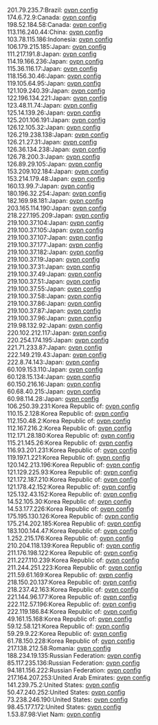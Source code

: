 201.79.235.7:Brazil: [ovpn config](vpn/201_79_235_7.ovpn)  
174.6.72.9:Canada: [ovpn config](vpn/174_6_72_9.ovpn)  
198.52.184.58:Canada: [ovpn config](vpn/198_52_184_58.ovpn)  
113.116.240.44:China: [ovpn config](vpn/113_116_240_44.ovpn)  
103.78.115.186:Indonesia: [ovpn config](vpn/103_78_115_186.ovpn)  
106.179.215.185:Japan: [ovpn config](vpn/106_179_215_185.ovpn)  
111.217.191.8:Japan: [ovpn config](vpn/111_217_191_8.ovpn)  
114.19.166.236:Japan: [ovpn config](vpn/114_19_166_236.ovpn)  
115.36.116.17:Japan: [ovpn config](vpn/115_36_116_17.ovpn)  
118.156.30.46:Japan: [ovpn config](vpn/118_156_30_46.ovpn)  
119.105.64.95:Japan: [ovpn config](vpn/119_105_64_95.ovpn)  
121.109.240.39:Japan: [ovpn config](vpn/121_109_240_39.ovpn)  
122.196.134.221:Japan: [ovpn config](vpn/122_196_134_221.ovpn)  
123.48.11.74:Japan: [ovpn config](vpn/123_48_11_74.ovpn)  
125.14.139.26:Japan: [ovpn config](vpn/125_14_139_26.ovpn)  
125.201.106.191:Japan: [ovpn config](vpn/125_201_106_191.ovpn)  
126.12.105.32:Japan: [ovpn config](vpn/126_12_105_32.ovpn)  
126.219.238.138:Japan: [ovpn config](vpn/126_219_238_138.ovpn)  
126.21.27.31:Japan: [ovpn config](vpn/126_21_27_31.ovpn)  
126.36.134.238:Japan: [ovpn config](vpn/126_36_134_238.ovpn)  
126.78.200.3:Japan: [ovpn config](vpn/126_78_200_3.ovpn)  
126.89.29.105:Japan: [ovpn config](vpn/126_89_29_105.ovpn)  
153.209.102.184:Japan: [ovpn config](vpn/153_209_102_184.ovpn)  
153.214.179.48:Japan: [ovpn config](vpn/153_214_179_48.ovpn)  
160.13.99.7:Japan: [ovpn config](vpn/160_13_99_7.ovpn)  
180.196.32.254:Japan: [ovpn config](vpn/180_196_32_254.ovpn)  
182.169.98.181:Japan: [ovpn config](vpn/182_169_98_181.ovpn)  
203.165.114.190:Japan: [ovpn config](vpn/203_165_114_190.ovpn)  
218.227.195.209:Japan: [ovpn config](vpn/218_227_195_209.ovpn)  
219.100.37.104:Japan: [ovpn config](vpn/219_100_37_104.ovpn)  
219.100.37.105:Japan: [ovpn config](vpn/219_100_37_105.ovpn)  
219.100.37.107:Japan: [ovpn config](vpn/219_100_37_107.ovpn)  
219.100.37.177:Japan: [ovpn config](vpn/219_100_37_177.ovpn)  
219.100.37.182:Japan: [ovpn config](vpn/219_100_37_182.ovpn)  
219.100.37.19:Japan: [ovpn config](vpn/219_100_37_19.ovpn)  
219.100.37.31:Japan: [ovpn config](vpn/219_100_37_31.ovpn)  
219.100.37.49:Japan: [ovpn config](vpn/219_100_37_49.ovpn)  
219.100.37.51:Japan: [ovpn config](vpn/219_100_37_51.ovpn)  
219.100.37.55:Japan: [ovpn config](vpn/219_100_37_55.ovpn)  
219.100.37.58:Japan: [ovpn config](vpn/219_100_37_58.ovpn)  
219.100.37.86:Japan: [ovpn config](vpn/219_100_37_86.ovpn)  
219.100.37.87:Japan: [ovpn config](vpn/219_100_37_87.ovpn)  
219.100.37.96:Japan: [ovpn config](vpn/219_100_37_96.ovpn)  
219.98.132.92:Japan: [ovpn config](vpn/219_98_132_92.ovpn)  
220.102.212.117:Japan: [ovpn config](vpn/220_102_212_117.ovpn)  
220.254.174.195:Japan: [ovpn config](vpn/220_254_174_195.ovpn)  
221.71.233.87:Japan: [ovpn config](vpn/221_71_233_87.ovpn)  
222.149.219.43:Japan: [ovpn config](vpn/222_149_219_43.ovpn)  
222.8.74.143:Japan: [ovpn config](vpn/222_8_74_143.ovpn)  
60.109.153.110:Japan: [ovpn config](vpn/60_109_153_110.ovpn)  
60.128.15.134:Japan: [ovpn config](vpn/60_128_15_134.ovpn)  
60.150.216.16:Japan: [ovpn config](vpn/60_150_216_16.ovpn)  
60.68.40.215:Japan: [ovpn config](vpn/60_68_40_215.ovpn)  
60.98.114.28:Japan: [ovpn config](vpn/60_98_114_28.ovpn)  
106.250.39.231:Korea Republic of: [ovpn config](vpn/106_250_39_231.ovpn)  
110.15.2.128:Korea Republic of: [ovpn config](vpn/110_15_2_128.ovpn)  
112.150.48.2:Korea Republic of: [ovpn config](vpn/112_150_48_2.ovpn)  
112.167.216.2:Korea Republic of: [ovpn config](vpn/112_167_216_2.ovpn)  
112.171.28.180:Korea Republic of: [ovpn config](vpn/112_171_28_180.ovpn)  
115.21.145.26:Korea Republic of: [ovpn config](vpn/115_21_145_26.ovpn)  
116.93.201.231:Korea Republic of: [ovpn config](vpn/116_93_201_231.ovpn)  
119.197.1.221:Korea Republic of: [ovpn config](vpn/119_197_1_221.ovpn)  
120.142.213.196:Korea Republic of: [ovpn config](vpn/120_142_213_196.ovpn)  
121.129.225.93:Korea Republic of: [ovpn config](vpn/121_129_225_93.ovpn)  
121.172.187.210:Korea Republic of: [ovpn config](vpn/121_172_187_210.ovpn)  
121.178.42.152:Korea Republic of: [ovpn config](vpn/121_178_42_152.ovpn)  
125.132.43.152:Korea Republic of: [ovpn config](vpn/125_132_43_152.ovpn)  
14.52.105.30:Korea Republic of: [ovpn config](vpn/14_52_105_30.ovpn)  
14.53.177.226:Korea Republic of: [ovpn config](vpn/14_53_177_226.ovpn)  
175.195.130.126:Korea Republic of: [ovpn config](vpn/175_195_130_126.ovpn)  
175.214.202.185:Korea Republic of: [ovpn config](vpn/175_214_202_185.ovpn)  
183.100.144.47:Korea Republic of: [ovpn config](vpn/183_100_144_47.ovpn)  
1.252.215.176:Korea Republic of: [ovpn config](vpn/1_252_215_176.ovpn)  
210.204.118.139:Korea Republic of: [ovpn config](vpn/210_204_118_139.ovpn)  
211.176.198.122:Korea Republic of: [ovpn config](vpn/211_176_198_122.ovpn)  
211.227.110.239:Korea Republic of: [ovpn config](vpn/211_227_110_239.ovpn)  
211.244.251.223:Korea Republic of: [ovpn config](vpn/211_244_251_223.ovpn)  
211.59.61.169:Korea Republic of: [ovpn config](vpn/211_59_61_169.ovpn)  
218.150.20.137:Korea Republic of: [ovpn config](vpn/218_150_20_137.ovpn)  
218.237.42.163:Korea Republic of: [ovpn config](vpn/218_237_42_163.ovpn)  
221.144.96.177:Korea Republic of: [ovpn config](vpn/221_144_96_177.ovpn)  
222.112.57.196:Korea Republic of: [ovpn config](vpn/222_112_57_196.ovpn)  
222.119.186.84:Korea Republic of: [ovpn config](vpn/222_119_186_84.ovpn)  
49.161.15.168:Korea Republic of: [ovpn config](vpn/49_161_15_168.ovpn)  
59.12.58.121:Korea Republic of: [ovpn config](vpn/59_12_58_121.ovpn)  
59.29.9.22:Korea Republic of: [ovpn config](vpn/59_29_9_22.ovpn)  
61.78.150.228:Korea Republic of: [ovpn config](vpn/61_78_150_228.ovpn)  
217.138.212.58:Romania: [ovpn config](vpn/217_138_212_58.ovpn)  
188.234.19.135:Russian Federation: [ovpn config](vpn/188_234_19_135.ovpn)  
85.117.235.136:Russian Federation: [ovpn config](vpn/85_117_235_136.ovpn)  
94.181.156.222:Russian Federation: [ovpn config](vpn/94_181_156_222.ovpn)  
217.164.207.253:United Arab Emirates: [ovpn config](vpn/217_164_207_253.ovpn)  
141.239.75.2:United States: [ovpn config](vpn/141_239_75_2.ovpn)  
50.47.240.252:United States: [ovpn config](vpn/50_47_240_252.ovpn)  
73.238.246.190:United States: [ovpn config](vpn/73_238_246_190.ovpn)  
98.45.177.172:United States: [ovpn config](vpn/98_45_177_172.ovpn)  
1.53.87.98:Viet Nam: [ovpn config](vpn/1_53_87_98.ovpn)  
